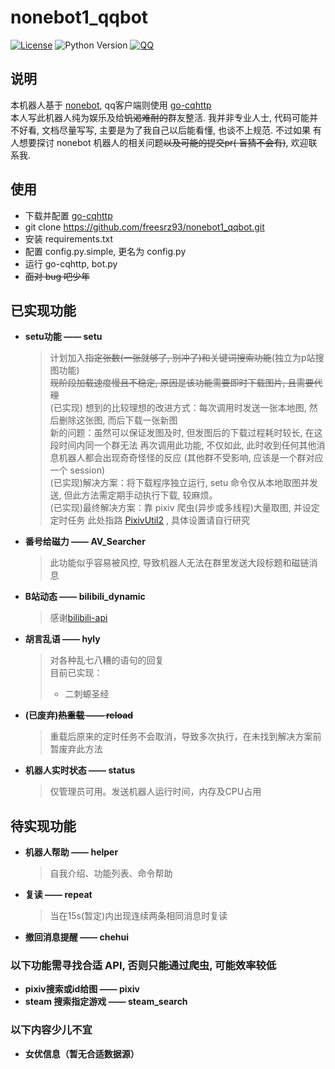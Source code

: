 # nonebot1_qqbot

[![License](https://img.shields.io/github/license/nonebot/nonebot.svg)](LICENSE)
![Python Version](https://img.shields.io/badge/python-3.7+-blue.svg)
[![QQ](https://img.shields.io/badge/QQ-1526334563-brightgreen)](http://wpa.qq.com/msgrd?v=3&uin=1526334563&site=qq&menu=yes)

## 说明

本机器人基于 [nonebot](https://github.com/nonebot/nonebot), qq客户端则使用 [go-cqhttp](https://github.com/Mrs4s/go-cqhttp)   
本人写此机器人纯为娱乐及给~~饥渴难耐的~~群友整活. 我并非专业人士, 代码可能并不好看, 文档尽量写写, 主要是为了我自己以后能看懂, 也谈不上规范. 不过如果 有人想要探讨 nonebot 机器人的相关问题~~以及可能的提交pr(
盲猜不会有)~~, 欢迎联系我.

## 使用

* 下载并配置 [go-cqhttp](https://github.com/Mrs4s/go-cqhttp)
* git clone https://github.com/freesrz93/nonebot1_qqbot.git
* 安装 requirements.txt
* 配置 config.py.simple, 更名为 config.py
* 运行 go-cqhttp, bot.py
* ~~面对 bug 吧少年~~

## 已实现功能

* **setu功能 —— setu**
  > 计划加入~~指定张数(一张就够了, 别冲了)和关键词搜索功能~~(独立为p站搜图功能)  
  > ~~现阶段加载速度慢且不稳定, 原因是该功能需要即时下载图片, 且需要代理~~  
  > (已实现) 想到的比较理想的改进方式：每次调用时发送一张本地图, 然后删除这张图, 而后下载一张新图  
  > 新的问题：虽然可以保证发图及时, 但发图后的下载过程耗时较长, 在这段时间内同一个群无法
  > 再次调用此功能, 不仅如此, 此时收到任何其他消息机器人都会出现奇奇怪怪的反应
  > (其他群不受影响, 应该是一个群对应一个 session)  
  > (已实现)解决方案：将下载程序独立运行, setu 命令仅从本地取图并发送,
  > 但此方法需定期手动执行下载, 较麻烦。  
  > (已实现)最终解决方案：靠 pixiv 爬虫(异步或多线程)大量取图, 并设定定时任务
  > 此处指路 [PixivUtil2](https://github.com/Nandaka/PixivUtil2) , 具体设置请自行研究
* **番号给磁力 —— AV_Searcher**
  > 此功能似乎容易被风控, 导致机器人无法在群里发送大段标题和磁链消息
* **B站动态 —— bilibili_dynamic**
  > 感谢[bilibili-api](https://github.com/Passkou/bilibili-api)
* **胡言乱语 —— hyly**
  > 对各种乱七八糟的语句的回复  
  > 目前已实现：
  > * 二刺螈圣经
* **(已废弃)~~热重载 —— reload~~**
  > 重载后原来的定时任务不会取消，导致多次执行，在未找到解决方案前暂废弃此方法
* **机器人实时状态 —— status**
  > 仅管理员可用。发送机器人运行时间，内存及CPU占用


## 待实现功能

* **机器人帮助 —— helper**
  > 自我介绍、功能列表、命令帮助
* **复读 —— repeat**
  > 当在15s(暂定)内出现连续两条相同消息时复读
* **撤回消息提醒 —— chehui**

### 以下功能需寻找合适 API, 否则只能通过爬虫, 可能效率较低

* **pixiv搜索或id给图 —— pixiv**
* **steam 搜索指定游戏 —— steam_search**

### 以下内容少儿不宜

* **女优信息（暂无合适数据源）**




